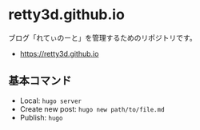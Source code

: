 # retty3d.github.io

ブログ「れてぃのーと」を管理するためのリポジトリです。
- https://retty3d.github.io

## 基本コマンド

- Local: `hugo server`
- Create new post: `hugo new path/to/file.md`
- Publish: `hugo`
